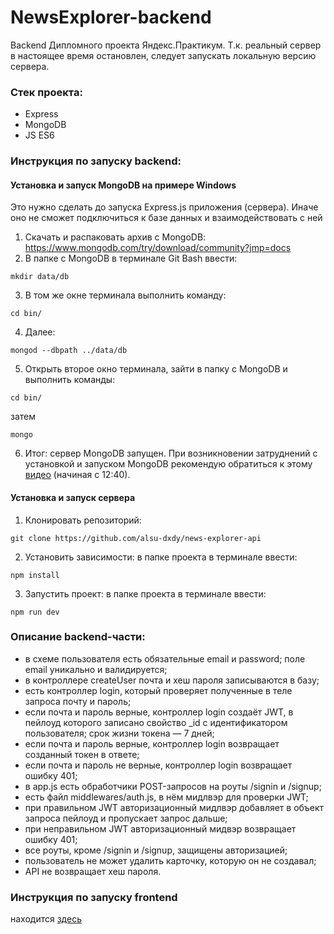 # NewsExplorer-backend
Backend Дипломного проекта Яндекс.Практикум. Т.к. реальный сервер в настоящее время остановлен, следует запускать локальную версию сервера.

### Стек проекта:
- Express 
- MongoDB
- JS ES6

### Инструкция по запуску backend:
#### Установка и запуск MongoDB на примере Windows
Это нужно сделать до запуска Express.js приложения (сервера). Иначе оно не сможет подключиться к базе данных и взаимодействовать с ней
1)	Скачать и распаковать архив с MongoDB:
https://www.mongodb.com/try/download/community?jmp=docs
2)	В папке с MongoDB  в терминале Git Bash  ввести:
```
mkdir data/db
```
3) В том же окне терминала выполнить команду:
```
cd bin/
```
4) Далее:
```
mongod --dbpath ../data/db
```
5) Открыть второе окно терминала, зайти в папку с MongoDB и выполнить команды:
```
cd bin/
```
затем
```
mongo
```
6) Итог: сервер MongoDB запущен.
При возникновении затруднений с установкой и запуском MongoDB рекомендую обратиться к этому [видео](https://youtu.be/2vujABNBFAY) (начиная с 12:40).

#### Установка и запуск сервера
1) Клонировать репозиторий:
```
git clone https://github.com/alsu-dxdy/news-explorer-api
```
2) Установить зависимости: в папке проекта в терминале ввести:
```
npm install
```
3) Запустить проект: в папке проекта в терминале ввести:
```
npm run dev
```
### Описание backend-части:
- в схеме пользователя есть обязательные email и password;
поле email уникально и валидируется;
- в контроллере createUser почта и хеш пароля записываются в базу;
- есть контроллер login, который проверяет полученные в теле запроса почту и пароль;
- если почта и пароль верные, контроллер login создаёт JWT, в пейлоуд которого записано свойство _id с идентификатором пользователя; срок жизни токена — 7 дней;
- если почта и пароль верные, контроллер login возвращает созданный токен в ответе;
- если почта и пароль не верные, контроллер login возвращает ошибку 401;
- в app.js есть обработчики POST-запросов на роуты /signin и /signup;
- есть файл middlewares/auth.js, в нём мидлвэр для проверки JWT;
- при правильном JWT авторизационный мидлвэр добавляет в объект запроса пейлоуд и пропускает запрос дальше;
- при неправильном JWT авторизационный мидвэр возвращает ошибку 401;
- все роуты, кроме /signin и /signup, защищены авторизацией;
- пользователь не может удалить карточку, которую он не создавал;
- API не возвращает хеш пароля.

### Инструкция по запуску frontend
находится [здесь](https://github.com/alsu-dxdy/news-explorer-frontend/blob/master/README.md) 
